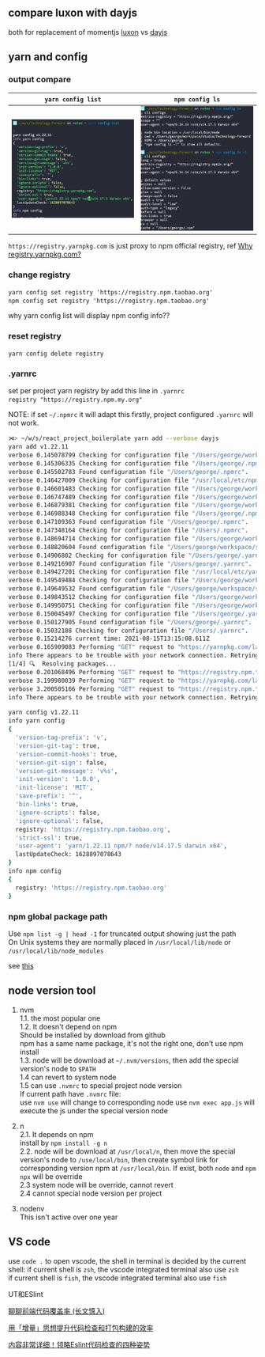 ## compare luxon with dayjs
both for replacement of momentjs
[luxon](https://moment.github.io/luxon/#/tour) vs [dayjs](https://github.com/iamkun/dayjs/blob/dev/docs/zh-cn/README.zh-CN.md)

## yarn and config

### output compare

|`yarn config list`|`npm config ls`|
|--|--|
|![](./assets/yarn_config.png)|![](./assets/npm_config.png)|

`https://registry.yarnpkg.com` is just proxy to npm official registry, ref [Why registry.yarnpkg.com? ](https://yarnpkg.com/getting-started/qa#why-registryyarnpkgcom-does-facebook-track-us)

### change registry

`yarn config set registry 'https://registry.npm.taobao.org'`  
`npm config set registry 'https://registry.npm.taobao.org'`

why yarn config list will display npm config info??

### reset registry
`yarn config delete registry`  

### .yarnrc
set per project yarn registry by add this line in `.yarnrc`  
`registry "https://registry.npm.my.org"`

NOTE: if set	`~/.npmrc` it will adapt this firstly, project configured `.yarnrc` will not work.

```bash
⋊> ~/w/s/react_project_boilerplate yarn add --verbose dayjs                                                               21:15:06
yarn add v1.22.11
verbose 0.145078799 Checking for configuration file "/Users/george/workspace/studio/react_project_boilerplate/.npmrc".
verbose 0.145306335 Checking for configuration file "/Users/george/.npmrc".
verbose 0.145502783 Found configuration file "/Users/george/.npmrc".
verbose 0.146427009 Checking for configuration file "/usr/local/etc/npmrc".
verbose 0.146601483 Checking for configuration file "/Users/george/workspace/studio/react_project_boilerplate/.npmrc".
verbose 0.146747489 Checking for configuration file "/Users/george/workspace/studio/.npmrc".
verbose 0.146879381 Checking for configuration file "/Users/george/workspace/.npmrc".
verbose 0.146988348 Checking for configuration file "/Users/george/.npmrc".
verbose 0.147109363 Found configuration file "/Users/george/.npmrc".
verbose 0.147348164 Checking for configuration file "/Users/.npmrc".
verbose 0.148694714 Checking for configuration file "/Users/george/workspace/studio/react_project_boilerplate/.yarnrc".
verbose 0.148820604 Found configuration file "/Users/george/workspace/studio/react_project_boilerplate/.yarnrc".
verbose 0.14906802 Checking for configuration file "/Users/george/.yarnrc".
verbose 0.149216907 Found configuration file "/Users/george/.yarnrc".
verbose 0.149427201 Checking for configuration file "/usr/local/etc/yarnrc".
verbose 0.149549484 Checking for configuration file "/Users/george/workspace/studio/react_project_boilerplate/.yarnrc".
verbose 0.149649532 Found configuration file "/Users/george/workspace/studio/react_project_boilerplate/.yarnrc".
verbose 0.149843512 Checking for configuration file "/Users/george/workspace/studio/.yarnrc".
verbose 0.149950751 Checking for configuration file "/Users/george/workspace/.yarnrc".
verbose 0.150045497 Checking for configuration file "/Users/george/.yarnrc".
verbose 0.150127905 Found configuration file "/Users/george/.yarnrc".
verbose 0.15032188 Checking for configuration file "/Users/.yarnrc".
verbose 0.15214276 current time: 2021-08-15T13:15:08.611Z
verbose 0.165909083 Performing "GET" request to "https://yarnpkg.com/latest-version".
info There appears to be trouble with your network connection. Retrying...
[1/4] 🔍  Resolving packages...
verbose 0.201068496 Performing "GET" request to "https://registry.npm.taobao.org/dayjs".
verbose 3.199980039 Performing "GET" request to "https://yarnpkg.com/latest-version".
verbose 3.200505166 Performing "GET" request to "https://registry.npm.taobao.org/dayjs".
info There appears to be trouble with your network connection. Retrying...
```

``` bash
yarn config v1.22.11
info yarn config
{
  'version-tag-prefix': 'v',
  'version-git-tag': true,
  'version-commit-hooks': true,
  'version-git-sign': false,
  'version-git-message': 'v%s',
  'init-version': '1.0.0',
  'init-license': 'MIT',
  'save-prefix': '^',
  'bin-links': true,
  'ignore-scripts': false,
  'ignore-optional': false,
  registry: 'https://registry.npm.taobao.org',
  'strict-ssl': true,
  'user-agent': 'yarn/1.22.11 npm/? node/v14.17.5 darwin x64',
  lastUpdateCheck: 1628897078643
}
info npm config
{
  registry: 'https://registry.npm.taobao.org'
}
```

### npm global package path
Use `npm list -g | head -1` for truncated output showing just the path  
On Unix systems they are normally placed in `/usr/local/lib/node` or `/usr/local/lib/node_modules`

see [this](https://stackoverflow.com/questions/5926672/where-does-npm-install-packages)

## node version tool
1. nvm  
1.1. the most popular one  
1.2. It doesn't depend on npm  
Should be installed by download from github  
npm has a same name package, it's not the right one, don't use npm install  
1.3. node will be download at `~/.nvm/versions`, then add the special version's node to `$PATH`  
1.4 can revert to system node  
1.5 can use `.nvmrc` to special project node version  
If current path have `.nvmrc` file:  
use `nvm use` will change to corresponding node
use `nvm exec app.js` will execute the js under the special version node

2. n  
2.1. It depends on npm  
install by `npm install -g n`  
2.2. node will be download at `/usr/local/n`, then move the special version's node to `/use/local/bin`, then create symbol link for corresponding version npm at `/usr/local/bin`. If exist, both `node` and `npm` `npx` will be override  
2.3 system node will be override, cannot revert  
2.4 cannot special node version per project

3. nodenv  
This isn't active over one year

## VS code
use `code .` to open vscode, the shell in terminal is decided by the current shell:
if current shell is `zsh`, the vscode integrated terminal also use `zsh`  
if current shell is `fish`, the vscode integrated terminal also use `fish`  

UT和ESlint

[聊聊前端代码覆盖率 (长文慎入)](https://testerhome.com/topics/24122?order_by=created_at&)

[用「增量」思想提升代码检查和打包构建的效率](https://juejin.cn/post/6865101730166767623)

[内容非常详细！领略Eslint代码检查的四种姿势](https://developer.51cto.com/article/650933.html)

